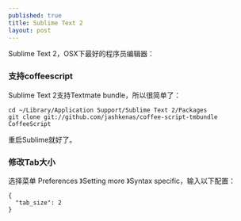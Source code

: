 ```yaml
---
published: true
title: Sublime Text 2
layout: post
---
```


Sublime Text 2，OSX下最好的程序员编辑器：

### 支持coffeescript

Sublime Text 2支持Textmate bundle，所以很简单了：

```
cd ~/Library/Application Support/Sublime Text 2/Packages
git clone git://github.com/jashkenas/coffee-script-tmbundle CoffeeScript
```
重启Sublime就好了。

### 修改Tab大小

选择菜单 Preferences 》Setting more 》Syntax specific，输入以下配置：
```
{
  "tab_size": 2
}
```